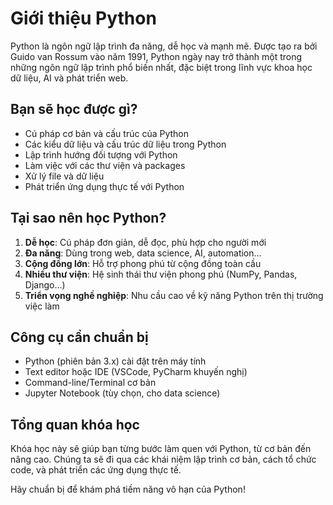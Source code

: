 # Giới thiệu Python

Python là ngôn ngữ lập trình đa năng, dễ học và mạnh mẽ. Được tạo ra bởi Guido van Rossum vào năm 1991, Python ngày nay trở thành một trong những ngôn ngữ lập trình phổ biến nhất, đặc biệt trong lĩnh vực khoa học dữ liệu, AI và phát triển web.

## Bạn sẽ học được gì?

-   Cú pháp cơ bản và cấu trúc của Python
-   Các kiểu dữ liệu và cấu trúc dữ liệu trong Python
-   Lập trình hướng đối tượng với Python
-   Làm việc với các thư viện và packages
-   Xử lý file và dữ liệu
-   Phát triển ứng dụng thực tế với Python

## Tại sao nên học Python?

1. **Dễ học**: Cú pháp đơn giản, dễ đọc, phù hợp cho người mới
2. **Đa năng**: Dùng trong web, data science, AI, automation...
3. **Cộng đồng lớn**: Hỗ trợ phong phú từ cộng đồng toàn cầu
4. **Nhiều thư viện**: Hệ sinh thái thư viện phong phú (NumPy, Pandas, Django...)
5. **Triển vọng nghề nghiệp**: Nhu cầu cao về kỹ năng Python trên thị trường việc làm

## Công cụ cần chuẩn bị

-   Python (phiên bản 3.x) cài đặt trên máy tính
-   Text editor hoặc IDE (VSCode, PyCharm khuyến nghị)
-   Command-line/Terminal cơ bản
-   Jupyter Notebook (tùy chọn, cho data science)

## Tổng quan khóa học

Khóa học này sẽ giúp bạn từng bước làm quen với Python, từ cơ bản đến nâng cao. Chúng ta sẽ đi qua các khái niệm lập trình cơ bản, cách tổ chức code, và phát triển các ứng dụng thực tế.

Hãy chuẩn bị để khám phá tiềm năng vô hạn của Python!
